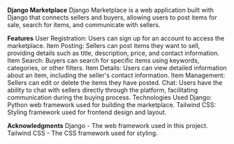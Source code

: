 
**Django Marketplace**
Django Marketplace is a web application built with Django that connects sellers and buyers, allowing users to post items for sale, search for items, and communicate with sellers.

**Features**
User Registration: Users can sign up for an account to access the marketplace.
Item Posting: Sellers can post items they want to sell, providing details such as title, description, price, and contact information.
Item Search: Buyers can search for specific items using keywords, categories, or other filters.
Item Details: Users can view detailed information about an item, including the seller's contact information.
Item Management: Sellers can edit or delete the items they have posted.
Chat: Users have the ability to chat with sellers directly through the platform, facilitating communication during the buying process.
Technologies Used
Django: Python web framework used for building the marketplace.
Tailwind CSS: Styling framework used for frontend design and layout.



**Acknowledgments**
Django - The web framework used in this project.
Tailwind CSS - The CSS framework used for styling.
